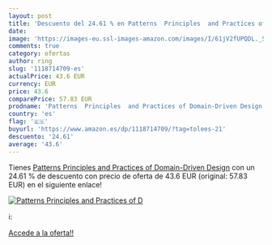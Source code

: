 ```yaml
---
layout: post
title: 'Descuento del 24.61 % en Patterns  Principles  and Practices of D'
date: 
image: 'https://images-eu.ssl-images-amazon.com/images/I/61jV2fUPQDL._SL200_.jpg'
comments: true
category: ofertas
author: ring
slug: '1118714709-es'
actualPrice: 43.6 EUR
currency: EUR
price: 43.6
comparePrice: 57.83 EUR
prodname: 'Patterns  Principles  and Practices of Domain-Driven Design'
country: 'es'
flag: '🇪🇸'
buyurl: 'https://www.amazon.es/dp/1118714709/?tag=tolees-21'
descuento: '24.61'
average: '43.6'
---
```


Tienes [Patterns  Principles  and Practices of Domain-Driven Design](https://www.amazon.es/dp/1118714709/?tag=tolees-21) con un 24.61 % de descuento con precio de oferta de 43.6 EUR (original: 57.83 EUR) en el siguiente enlace!

[![Patterns  Principles  and Practices of D](https://images-eu.ssl-images-amazon.com/images/I/61jV2fUPQDL._SL200_.jpg)](https://www.amazon.es/dp/1118714709/?tag=tolees-21)

ℹ️:


[Accede a la oferta!!](https://www.amazon.es/dp/1118714709/?tag=tolees-21)
